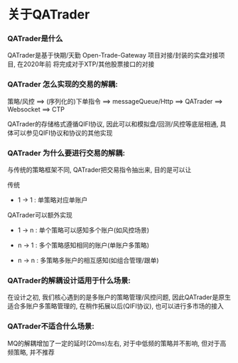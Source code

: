 # 关于QATrader

### QATrader是什么

QATrader是基于快期/天勤 Open-Trade-Gateway 项目对接/封装的实盘对接项目, 在2020年前 将完成对于XTP/其他股票接口的对接

### QATrader 怎么实现的交易的解耦:

策略/风控 ==> (序列化的)下单指令  ==> messageQueue/Http   ==>  QATrader  ==> Websocket ==> CTP

QATrader的存储格式遵循QIFI协议, 因此可以和模拟盘/回测/风控等底层相通, 具体可以参见QIFI协议和协议的其他实现

### QATrader 为什么要进行交易的解耦:

与传统的策略框架不同, QATrader把交易指令抽出来, 目的是可以让


传统

- 1 -> 1 : 单策略对应单账户

QATrader可以额外实现

- 1 -> n : 单个策略可以感知多个账户(如风控场景)  

- n -> 1 : 多个策略感知相同的账户(单账户多策略) 

- n -> n : 多策略多账户的相互感知(如组合管理/跟单)


### QATrader的解耦设计适用于什么场景:

在设计之初, 我们核心遇到的是多账户的策略管理/风控问题, 因此QATrader是原生适合多账户多策略管理的, 在稍作拓展以后(QIFI协议), 也可以进行多市场的接入

### QATrader不适合什么场景:

MQ的解耦增加了一定的延时(20ms)左右, 对于中低频的策略并不影响, 但对于高频策略, 并不推荐




